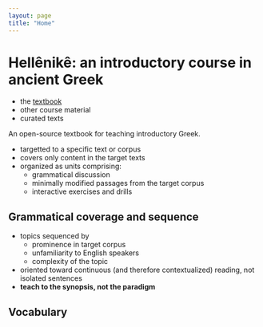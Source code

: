 ```yaml
---
layout: page
title: "Home"
---
```



# Hellênikê: an introductory course in ancient Greek

- the [textbook](https://hellenike.github.io/textbook/)
- other course material
- curated texts


An open-source textbook for teaching introductory Greek.

- targetted to a specific text or corpus
- covers only content in the target texts
- organized as units comprising:
    - grammatical discussion
    - minimally modified passages from the target corpus
    - interactive exercises and drills




## Grammatical coverage and sequence

- topics sequenced by 
    - prominence in target corpus
    - unfamiliarity to English speakers
    - complexity of the topic 
- oriented toward continuous (and therefore contextualized) reading, not isolated sentences
- **teach to the synopsis, not the paradigm**

## Vocabulary


